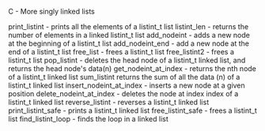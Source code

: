 C - More singly linked lists

print_listint - prints all the elements of a listint_t list
listint_len - returns the number of elements in a linked listint_t list
add_nodeint - adds a new node at the beginning of a listint_t list
add_nodeint_end - add a new node at the end of a listint_t list
free_list - frees a listint_t list
free_listint2 - frees a listint_t list
pop_listint - deletes the head node of a listint_t linked list, and returns the head node's data(n)
get_nodeint_at_index - returns the nth node of a listint_t linked list
sum_listint  returns the sum of all the data (n) of a listint_t linked list
insert_nodeint_at_index - inserts a new node at a given position
delete_nodeint_at_index - deletes the node at index index of a listint_t linked list
reverse_listint - reverses a listint_t linked list
print_listint_safe - prints a listint_t linked list
free_listint_safe - frees a listint_t list
find_listint_loop - finds the loop in a linked list
